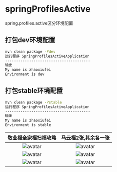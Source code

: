 # springProfilesActive
spring.profiles.active区分环境配置

## 打包dev环境配置
```bash
mvn clean package -Pdev
运行程序 SpringProfilesActiveApplication
---------------------------------------
输出
My name is zhaoxiufei
Environment is dev
```

## 打包stable环境配置
```bash
mvn clean package -Pstable
运行程序 SpringProfilesActiveApplication
---------------------------------------
输出
My name is zhaoxiufei
Environment is stable
```
| 敬业福全家福扫福攻略 | 马云福2张,其余各一张 |
|:----:|:----:|
|![avatar](http://upload.mnw.cn/2020/0113/1578875567213.jpeg) |![avatar](http://upload.mnw.cn/2020/0113/1578875568224.jpeg)|
|![avatar](https://img0.pconline.com.cn/pconline/2001/13/13156469_3.jpg) |![avatar](https://img0.pconline.com.cn/pconline/2001/13/13156469_1.jpg)|
|![avatar](https://img0.pconline.com.cn/pconline/2001/13/13156469_4.jpg) |![avatar](https://img0.pconline.com.cn/pconline/2001/13/13156469_2.jpg)|

